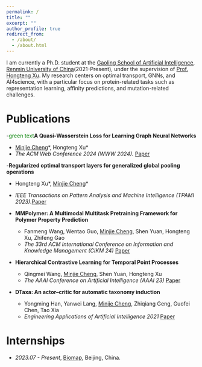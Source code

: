 ```yaml
---
permalink: /
title: ""
excerpt: ""
author_profile: true
redirect_from: 
  - /about/
  - /about.html
---
```


<span class='anchor' id='about-me'></span>

I am currently a Ph.D. student at the [Gaoling School of Artificial Intelligence](http://ai.ruc.edu.cn/), [Renmin University of
China](http://www.ruc.edu.cn/)(2021-Present), under the supervision of [Prof. Hongteng Xu](https://hongtengxu.github.io/). 
My research centers on optimal transport, GNNs, and AI4science, with a particular focus on protein-related tasks such as representation learning, affinity predictions, and mutation-related challenges.

# Publications

-<span style="color: green;">green text</span>**A Quasi-Wasserstein Loss for Learning Graph Neural Networks**
  - <u>Minjie Cheng</u>\*, Hongteng Xu\*
  - *The ACM Web Conference 2024 (WWW 2024).* [Paper](https://dl.acm.org/doi/10.1145/3589334.3645586)

-**Regularized optimal transport layers for generalized global pooling operations**
  - Hongteng Xu\*, <u>Minjie Cheng</u>\*
  - *IEEE Transactions on Pattern Analysis and Machine Intelligence (TPAMI 2023).*[Paper](https://ieeexplore.ieee.org/document/10247589)

- **MMPolymer: A Multimodal Multitask Pretraining Framework for Polymer Property Prediction**
  - Fanmeng Wang, Wentao Guo, <u>Minjie Cheng</u>, Shen Yuan, Hongteng Xu, Zhifeng Gao
  - *The 33rd ACM International Conference on Information and Knowledge Management (CIKM 24)* [Paper](https://arxiv.org/abs/2406.04727)

- **Hierarchical Contrastive Learning for Temporal Point Processes**
  - Qingmei Wang, <u>Minjie Cheng</u>, Shen Yuan, Hongteng Xu
  - *The AAAI Conference on Artificial Intelligence (AAAI 23)* [Paper](https://ojs.aaai.org/index.php/AAAI/article/view/26211)

- **DTaxa: An actor–critic for automatic taxonomy induction**
  - Yongming Han, Yanwei Lang, <u>Minjie Cheng</u>, Zhiqiang Geng, Guofei Chen, Tao Xia
  - *Engineering Applications of Artificial Intelligence 2021* [Paper](https://www.sciencedirect.com/science/article/abs/pii/S0952197621003493)


# Internships
- *2023.07 - Present*, [Biomap](https://www.biomap.com/), Beijing, China.


